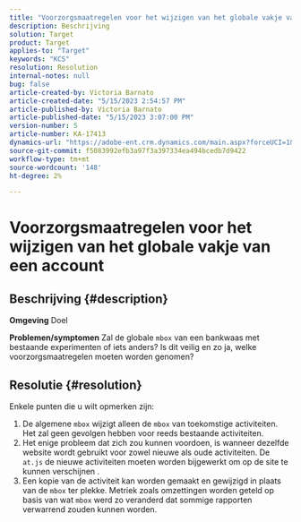 ```yaml
---
title: "Voorzorgsmaatregelen voor het wijzigen van het globale vakje van een rekening"
description: Beschrijving
solution: Target
product: Target
applies-to: "Target"
keywords: "KCS"
resolution: Resolution
internal-notes: null
bug: false
article-created-by: Victoria Barnato
article-created-date: "5/15/2023 2:54:57 PM"
article-published-by: Victoria Barnato
article-published-date: "5/15/2023 3:07:00 PM"
version-number: 5
article-number: KA-17413
dynamics-url: "https://adobe-ent.crm.dynamics.com/main.aspx?forceUCI=1&pagetype=entityrecord&etn=knowledgearticle&id=c2d60e72-30f3-ed11-8848-6045bd006ce9"
source-git-commit: f5083992efb3a97f3a397334ea494bcedb7d9422
workflow-type: tm+mt
source-wordcount: '148'
ht-degree: 2%

---
```


# Voorzorgsmaatregelen voor het wijzigen van het globale vakje van een account

## Beschrijving {#description}

<b>Omgeving</b>
Doel


<b>Problemen/symptomen</b>
Zal de globale `mbox` van een bankwaas met bestaande experimenten of iets anders? Is dit veilig en zo ja, welke voorzorgsmaatregelen moeten worden genomen?


## Resolutie {#resolution}


Enkele punten die u wilt opmerken zijn:

1. De algemene `mbox` wijzigt alleen de `mbox` van toekomstige activiteiten. Het zal geen gevolgen hebben voor reeds bestaande activiteiten.
2. Het enige probleem dat zich zou kunnen voordoen, is wanneer dezelfde website wordt gebruikt voor zowel nieuwe als oude activiteiten. De `at.js` de nieuwe activiteiten moeten worden bijgewerkt om op de site te kunnen verschijnen .
3. Een kopie van de activiteit kan worden gemaakt en gewijzigd in plaats van de `mbox` ter plekke. Metriek zoals omzettingen worden geteld op basis van wat `mbox` werd zo veranderd dat sommige rapporten verwarrend zouden kunnen worden.

